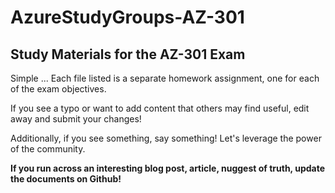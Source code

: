 # AzureStudyGroups-AZ-301
## Study Materials for the AZ-301 Exam

Simple ... Each file listed is a separate homework assignment, one for each of the exam objectives.

If you see a typo or want to add content that others may find useful, edit away and submit your changes!

Additionally, if you see something, say something!  Let's leverage the power of the community.

**If you run across an interesting blog post, article, nuggest of truth, update the documents on Github!**